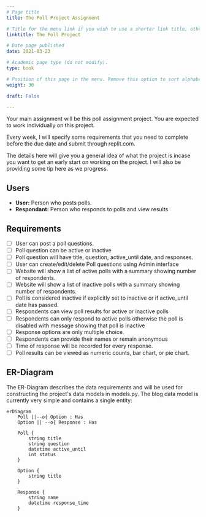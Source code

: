 ```yaml
---
# Page title
title: The Poll Project Assignment

# Title for the menu link if you wish to use a shorter link title, otherwise remove this option.
linktitle: The Poll Project

# Date page published
date: 2021-03-23

# Academic page type (do not modify).
type: book

# Position of this page in the menu. Remove this option to sort alphabetically.
weight: 30

draft: False

---
```


Your main assignment will be this poll assignment project. You are expected to work individually on this project.

Every week, I will specify some requirements that you need to complete before the due date and submit through replit.com.

The details here will give you a general idea of what the project is incase you want to get an early start on working on the project. I will also be providing some tip here as we progress.

## Users
- **User:** Person who posts polls.
- **Respondant:** Person who responds to polls and view results

## Requirements

- [ ] User can post a poll questions.
- [ ] Poll question can be active or inactive
- [ ] Poll question will have title, question, active_until date, and responses.
- [ ] User can create/edit/delete Poll questions using Admin interface
- [ ] Website will show a list of active polls with a summary showing number of respondents.
- [ ] Website will show a list of inactive polls with a summary showing number of respondents.
- [ ] Poll is considered inactive if explicitly set to inactive or if active_until date has passed.
- [ ] Respondents can view poll results for active or inactive polls
- [ ] Respondents can only respond to active polls otherwise the poll is disabled with message showing that poll is inactive
- [ ] Response options are only multiple choice.
- [ ] Respondents can provide their names or remain anonymous
- [ ] Time of response will be recorded for every response.
- [ ] Poll results can be viewed as numeric counts, bar chart, or pie chart.

## ER-Diagram

The ER-Diagram describes the data requirements and will be used for constructing the project's data models in models.py. The blog data model is currently very simple and contains a single entity:

```mermaid
erDiagram
    Poll ||--o{ Option : Has
    Option || --o{ Response : Has

    Poll {
        string title
        string question
        datetime active_until
        int status 
    }
    
    Option {
        string title
    }

    Response {
        string name
        datetime response_time
    }
```


